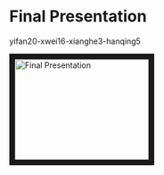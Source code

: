 # Final Presentation

yifan20-xwei16-xianghe3-hanqing5


<a href="http://www.youtube.com/watch?feature=player_embedded&v=7WMrje_X-0Y" target="_blank"><img src="http://img.youtube.com/vi/7WMrje_X-0Y/0.jpg" alt="Final Presentation" width="240" height="180" border="10" /></a>
